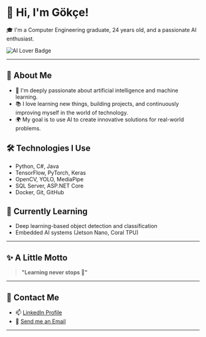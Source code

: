 # 👋 Hi, I'm Gökçe!

🎓 I'm a Computer Engineering graduate, 24 years old, and a passionate AI enthusiast.

![AI Lover Badge](https://img.shields.io/badge/AI%20Lover-❤️‍🔥-brightgreen)

---

## 🚀 About Me
- 🤖 I'm deeply passionate about artificial intelligence and machine learning.
- 📚 I love learning new things, building projects, and continuously improving myself in the world of technology.
- 🌍 My goal is to use AI to create innovative solutions for real-world problems.

## 🛠️ Technologies I Use
- Python, C#, Java
- TensorFlow, PyTorch, Keras
- OpenCV, YOLO, MediaPipe
- SQL Server, ASP.NET Core
- Docker, Git, GitHub

## 🌱 Currently Learning
- Deep learning-based object detection and classification
- Embedded AI systems (Jetson Nano, Coral TPU)

---

## ✨ A Little Motto
> **"Learning never stops 🚀"**


---

## 💬 Contact Me
- 📫 [LinkedIn Profile](https://www.linkedin.com/in/gökçe-keskin-9b43b8213/)
- 📧 [Send me an Email](keskingokcee@gmail.com)

---

